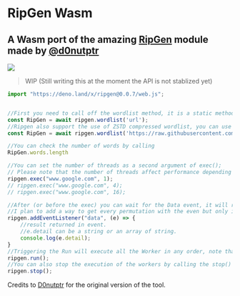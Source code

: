 # RipGen Wasm

## A Wasm port of the amazing [RipGen](https://github.com/resyncgg/ripgen/) module made by [@d0nutptr](https://github.com/d0nutptr)
<img src="https://github.com/hironichu/ripgen-deno/raw/main/assets/RipgenGithub.png" height="auto">


> WIP (Still writing this at the moment the API is not stablized yet)

```js
import "https://deno.land/x/ripgen@0.0.7/web.js";


//First you need to call off the wordlist method, it is a static method and it will return a new class object
const RipGen = await ripgen.wordlist('url');
//Ripgen also support the use of ZSTD compressed wordlist, you can use the second argument to let it know if it needs to decompress or not.
const RipGen = await ripgen.wordlist('https://raw.githubusercontent.com/hironichu/DenoRipgen/main/wordlist/wordlist.zst', true);

//You can check the number of words by calling 
RipGen.words.length

//You can set the number of threads as a second argument of exec();
// Please note that the number of threads affect performance depending on how many permutations you want to generate.
ripgen.exec("www.google.com", 1);
// ripgen.exec("www.google.com", 4);
// ripgen.exec("www.google.com", 16);

//After (or before the exec) you can wait for the Data event, it will return most of the result but not all as it is not possible to know how many permutations will be generated.
//I plan to add a way to get every permutation with the even but only in Deno.
ripgen.addEventListener("data", (e) => {
	//result returned in event.
	//e.detail can be a string or an array of string.
	console.log(e.detail);
}
//Triggering the Run will execute all the Worker in any order, note that tsome worker may take longer to execute than others.
ripgen.run();
//You can also stop the execution of the workers by calling the stop() method.
ripgen.stop();

```


Credits to [D0nutptr](https://github.com/d0nutptr) for the original version of the tool.
